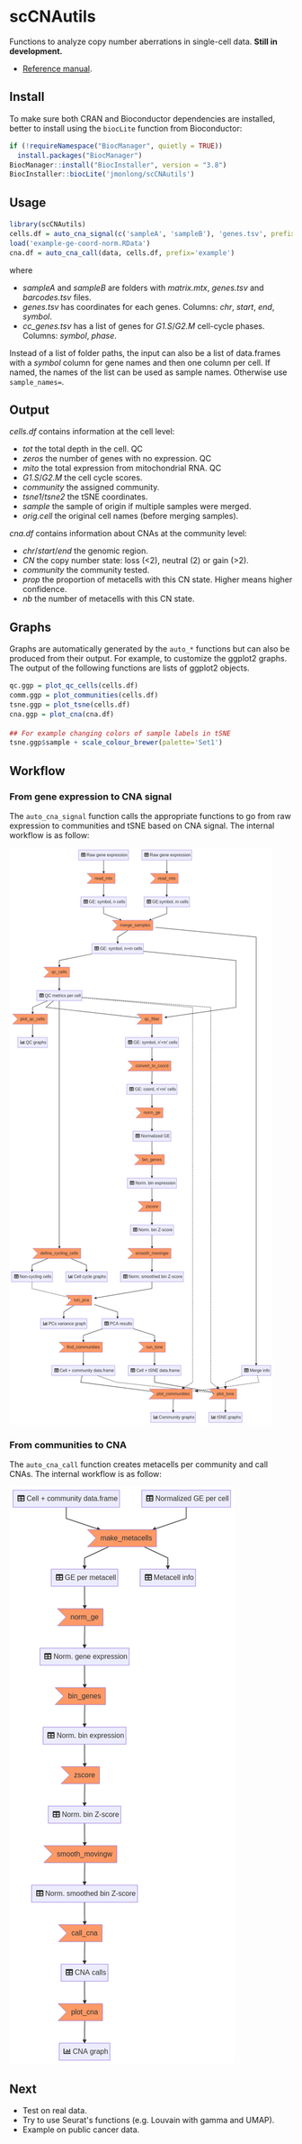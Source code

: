 # scCNAutils

Functions to analyze copy number aberrations in single-cell data. **Still in development.**

- [Reference manual](docs/scCNAutils-manual.pdf).

## Install

To make sure both CRAN and Bioconductor dependencies are installed, better to install using the `biocLite` function from Bioconductor:

```r
if (!requireNamespace("BiocManager", quietly = TRUE))
  install.packages("BiocManager")
BiocManager::install("BiocInstaller", version = "3.8")
BiocInstaller::biocLite('jmonlong/scCNAutils')
```

## Usage

```r
library(scCNAutils)
cells.df = auto_cna_signal(c('sampleA', 'sampleB'), 'genes.tsv', prefix='example', cell_cycle='cc_genes.tsv')
load('example-ge-coord-norm.RData')
cna.df = auto_cna_call(data, cells.df, prefix='example')
```

where 

- *sampleA* and *sampleB* are folders with *matrix.mtx*, *genes.tsv* and *barcodes.tsv* files.
- *genes.tsv* has coordinates for each genes. Columns: *chr*, *start*, *end*, *symbol*.
- *cc_genes.tsv* has a list of genes for *G1.S*/*G2.M* cell-cycle phases. Columns: *symbol*, *phase*.

Instead of a list of folder paths, the input can also be a list of data.frames with a *symbol* column for gene names and then one column per cell. If named, the names of the list can be used as sample names. Otherwise use `sample_names=`.

## Output

*cells.df* contains information at the cell level:

- *tot* the total depth in the cell. QC
- *zeros* the number of genes with no expression. QC
- *mito* the total expression from mitochondrial RNA. QC
- *G1.S*/*G2.M* the cell cycle scores.
- *community* the assigned community.
- *tsne1*/*tsne2* the tSNE coordinates.
- *sample* the sample of origin if multiple samples were merged.
- *orig.cell* the original cell names (before merging samples).

*cna.df* contains information about CNAs at the community level:

- *chr*/*start*/*end* the genomic region.
- *CN* the copy number state: loss (<2), neutral (2) or gain (>2).
- *community* the community tested.
- *prop* the proportion of metacells with this CN state. Higher means higher confidence.
- *nb* the number of metacells with this CN state. 

## Graphs

Graphs are automatically generated by the `auto_*` functions but can also be produced from their output.
For example, to customize the ggplot2 graphs.
The output of the following functions are lists of ggplot2 objects.

```r
qc.ggp = plot_qc_cells(cells.df)
comm.ggp = plot_communities(cells.df)
tsne.ggp = plot_tsne(cells.df)
cna.ggp = plot_cna(cna.df)

## For example changing colors of sample labels in tSNE
tsne.ggp$sample + scale_colour_brewer(palette='Set1')
```

## Workflow

### From gene expression to CNA signal

The `auto_cna_signal` function calls the appropriate functions to go from raw expression to communities and tSNE based on CNA signal.
The internal workflow is as follow:

![](docs/flowchart-cnasignal.png)

### From communities to CNA

The `auto_cna_call` function creates metacells per community and call CNAs.
The internal workflow is as follow:

![](docs/flowchart-cnacalling.png)

## Next

- Test on real data.
- Try to use Seurat's functions (e.g. Louvain with gamma and UMAP).
- Example on public cancer data.
